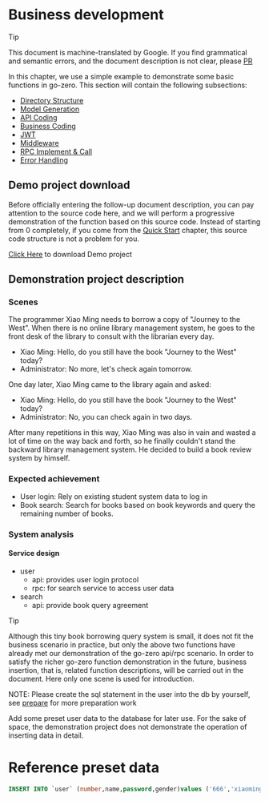 # Business development

> [!TIP]
> This document is machine-translated by Google. If you find grammatical and semantic errors, and the document description is not clear, please [PR](doc-contibute.md)

In this chapter, we use a simple example to demonstrate some basic functions in go-zero. This section will contain the following subsections:
  * [Directory Structure](service-design.md)
  * [Model Generation](model-gen.md)
  * [API Coding](api-coding.md)
  * [Business Coding](business-coding.md)
  * [JWT](jwt.md)
  * [Middleware](middleware.md)
  * [RPC Implement & Call](rpc-call.md)
  * [Error Handling](error-handle.md)

## Demo project download
Before officially entering the follow-up document description, you can pay attention to the source code here, and we will perform a progressive demonstration of the function based on this source code.
Instead of starting from 0 completely, if you come from the [Quick Start](quick-start.md) chapter, this source code structure is not a problem for you.

<a href="https://zeromicro.github.io/go-zero-pages/resource/book.zip">Click Here</a> to download Demo project

## Demonstration project description

### Scenes
The programmer Xiao Ming needs to borrow a copy of "Journey to the West". When there is no online library management system, he goes to the front desk of the library to consult with the librarian every day.
* Xiao Ming: Hello, do you still have the book "Journey to the West" today?
* Administrator: No more, let's check again tomorrow.

One day later, Xiao Ming came to the library again and asked:
* Xiao Ming: Hello, do you still have the book "Journey to the West" today?
* Administrator: No, you can check again in two days.

After many repetitions in this way, Xiao Ming was also in vain and wasted a lot of time on the way back and forth, so he finally couldn't stand the backward library management system.
He decided to build a book review system by himself.

### Expected achievement
* User login: 
  Rely on existing student system data to log in
* Book search: 
  Search for books based on book keywords and query the remaining number of books.

### System analysis

#### Service design
* user
  * api: provides user login protocol
  * rpc: for search service to access user data
* search
    * api: provide book query agreement

> [!TIP]
> Although this tiny book borrowing query system is small, it does not fit the business scenario in practice, but only the above two functions have already met our demonstration of the go-zero api/rpc scenario.
> In order to satisfy the richer go-zero function demonstration in the future, business insertion, that is, related function descriptions, will be carried out in the document. Here only one scene is used for introduction.
>
> NOTE: Please create the sql statement in the user into the db by yourself, see [prepare](prepare.md) for more preparation work
>
> Add some preset user data to the database for later use. For the sake of space, the demonstration project does not demonstrate the operation of inserting data in detail.


# Reference preset data
```sql
INSERT INTO `user` (number,name,password,gender)values ('666','xiaoming','123456','male');
```